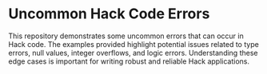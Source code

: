# Uncommon Hack Code Errors

This repository demonstrates some uncommon errors that can occur in Hack code.  The examples provided highlight potential issues related to type errors, null values, integer overflows, and logic errors.  Understanding these edge cases is important for writing robust and reliable Hack applications.